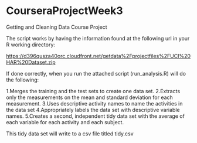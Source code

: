 CourseraProjectWeek3
====================

Getting and Cleaning Data Course Project

The script works by having the information found at the following url in your R working directory: 

https://d396qusza40orc.cloudfront.net/getdata%2Fprojectfiles%2FUCI%20HAR%20Dataset.zip

If done correctly, when you run the attached script (run_analysis.R) will do the following:

1.Merges the training and the test sets to create one data set.
2.Extracts only the measurements on the mean and standard deviation for each measurement. 
3.Uses descriptive activity names to name the activities in the data set
4.Appropriately labels the data set with descriptive variable names. 
5.Creates a second, independent tidy data set with the average of each variable for each activity and each subject. 

This tidy data set will write to a csv file titled tidy.csv